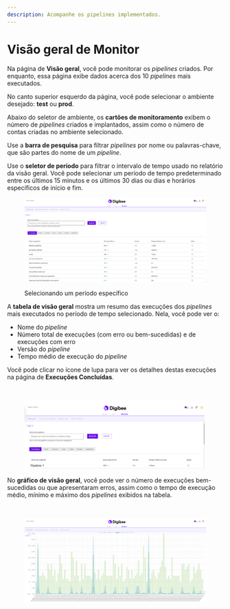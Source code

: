 ```yaml
---
description: Acompanhe os pipelines implementados.
---
```


# Visão geral de Monitor

Na página de **Visão geral**, você pode monitorar os _pipelines_ criados. Por enquanto, essa página exibe dados acerca dos 10 _pipelines_ mais executados.

No canto superior esquerdo da página, você pode selecionar o ambiente desejado: **test** ou **prod**.

Abaixo do seletor de ambiente, os **cartões de monitoramento** exibem o número de _pipelines_ criados e implantados, assim como o número de contas criadas no ambiente selecionado.

Use a **barra de pesquisa** para filtrar _pipelines_ por nome ou palavras-chave, que são partes do nome de um _pipeline_.

Use o **seletor de período** para filtrar o intervalo de tempo usado no relatório da visão geral. Você pode selecionar um período de tempo predeterminado entre os últimos 15 minutos e os últimos 30 dias ou dias e horários específicos de início e fim.

<figure><img src="../.gitbook/assets/Grammarly.Desktop_RbaTCFSlMf.gif" alt=""><figcaption><p>Selecionando um período específico</p></figcaption></figure>

A **tabela de visão geral** mostra um resumo das execuções dos _pipelines_ mais executados no período de tempo selecionado. Nela, você pode ver o:

* Nome do _pipeline_
* Número total de execuções (com erro ou bem-sucedidas) e de execuções com erro
* Versão do _pipeline_
* Tempo médio de execução do _pipeline_

Você pode clicar no ícone de lupa para ver os detalhes destas execuções na página de **Execuções Concluídas**.

<div>

<figure><img src="https://lh6.googleusercontent.com/ChfzcmRiBHWm_QbcRU2Cow1lL8bRwm90C8TE3BqpW6xHijYDWP-JtPjaWWxdB89hV2e37TjvPGj8wpHwrV9o5DNpD-5ecymnzp8dUA-p2V1SyiIiSxQr8BwZT9oyh8MAo1RCkVNdKPhgWJ0RYoryf8IwkIlCNLtx_qqMTyohmZNtVPI_JxmiyADNVXTskA" alt=""><figcaption></figcaption></figure>

 

<figure><img src="../.gitbook/assets/Overview table PT.png" alt=""><figcaption></figcaption></figure>

</div>

No **gráfico de visão geral**, você pode ver o número de execuções bem-sucedidas ou que apresentaram erros, assim como o tempo de execução médio, mínimo e máximo dos _pipelines_ exibidos na tabela.

<div>

<figure><img src="https://lh6.googleusercontent.com/2Nc6KPcDwKnzh45-xJcZYxLWOLxUwZkZWimNZLt5zZYs_B3BhYOdLzJ-4f0OQvQPMwplnfePG-2AL4fVITYJXYrbcKlZ6MjQ8lz8RyLiCA1-w70I3WFLDObSPRaTkd5FzBiDIgvTk2sg87rNqHuBSpqLqKmuqL-05bhMapENh_nI2ZZTX8doYj643eZQag" alt=""><figcaption></figcaption></figure>

 

<figure><img src="../.gitbook/assets/Overview graph PT (1).png" alt=""><figcaption></figcaption></figure>

</div>
